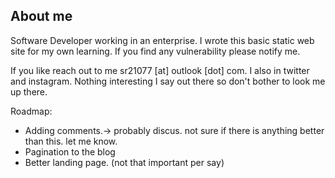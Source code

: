 ## About me

Software Developer working in an enterprise. I wrote this basic static web site for my own learning. If you find any vulnerability please notify me. 

If you like reach out to me sr21077 [at] outlook [dot] com. I also in twitter and instagram. Nothing interesting I say out there so don't bother to look me up there.

Roadmap: 
- Adding comments.-> probably discus. not sure if there is anything better than this. let me know. 
- Pagination to the blog 
- Better landing page. (not that important per say)


